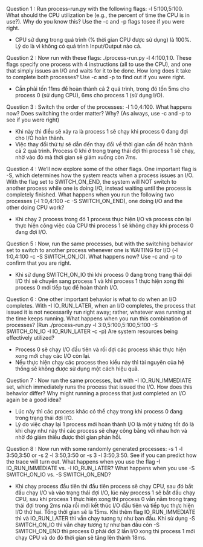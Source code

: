Question 1 : Run process-run.py with the following flags: -l 5:100,5:100. 
What should the CPU utilization be (e.g., the percent of time the CPU is in use?). Why do you know this? Use the -c and -p flags tosee if you were right.
- CPU sử dụng trong quá trình (% thời gian CPU được sử dụng) là 100%. Lý do là vì không có quá trình Input/Output nào cả. 

Question 2 : Now run with these flags: ./process-run.py -l 4:100,1:0.
These flags specify one process with 4 instructions (all to use the CPU), and one that simply issues an I/O and waits for it to be done.
How long does it take to complete both processes? Use -c and -p to find out if you were right.
- Cần phải tốn 11ms để hoàn thành cả 2 quá trình, trong đó tốn 5ms cho process 0 (sử dụng CPU), 6ms cho process 1 (sử dụng I/O). 

Question 3 : Switch the order of the processes: -l 1:0,4:100. What happens now? Does switching the order matter? Why? (As always, use -c and -p to see if you were right)
- Khi này thì điều sẽ xảy ra là process 1 sẽ chạy khi process 0 đang đợi cho I/O hoàn thành. 
- Việc thay đổi thứ tự sẽ dẫn đến thay đổi về thời gian cần để hoàn thành cả 2 quá trình. Process 0 khi ở trong trạng thái đợi thì process 1 sẽ chạy, nhờ vào đó mà thời gian sẽ
giảm xuống còn 7ms. 

Question 4 : We’ll now explore some of the other flags. One important flag is -S, which determines how the system reacts when a process issues an I/O. 
With the flag set to SWITCH_ON_END, the system will NOT switch to another process while one is doing I/O, instead waiting until the process is completely finished. 
What happens when you run the following two processes (-l 1:0,4:100 -c -S SWITCH_ON_END), one doing I/O and the other doing CPU work?
- Khi chạy 2 process trong đó 1 process thực hiện I/O và process còn lại thực hiện công việc của CPU thì process 1 sẽ không chạy khi process 0 đang đợi I/O. 

Question 5 : Now, run the same processes, but with the switching behavior set to switch to another process whenever one is WAITING for I/O (-l 1:0,4:100 -c -S SWITCH_ON_IO). 
What happens now? Use -c and -p to confirm that you are right.
- Khi sử dụng SWITCH_ON_IO thì khi process 0 đang trong trạng thái đợi I/O thì sẽ chuyển sang process 1 và khi process 1 thực hiện xong thì process 0 mới tiếp tục để hoàn thành I/O.

Question 6 : One other important behavior is what to do when an I/O completes. 
With -I IO_RUN_LATER, when an I/O completes, the process that issued it is not necessarily run right away; rather, whatever was running at the time keeps running. 
What happens when you run this combination of processes? 
(Run ./process-run.py -l 3:0,5:100,5:100,5:100 -S SWITCH_ON_IO -I IO_RUN_LATER -c -p) Are system resources being effectively utilized?
- Process 0 sẽ chạy I/O đầu tiên và rồi đợi các process khác thực hiện xong mới chạy các I/O còn lại.
- Nếu thực hiện chạy các process theo kiểu này thì tài nguyên của hệ thống sẽ không được sử dụng một cách hiệu quả. 

Question 7 : Now run the same processes, but with -I IO_RUN_IMMEDIATE set, which immediately runs the process that issued the I/O. 
How does this behavior differ? Why might running a process that just completed an I/O again be a good idea?
- Lúc này thì các process khác có thể chạy trong khi process 0 đang trong trạng thái đợi I/O.
- Lý do việc chạy lại 1 process mới hoàn thành I/O là một ý tưởng tốt đó là khi chạy như này thì các process sẽ chạy công bằng với nhau hơn và nhờ đó giảm thiểu được thời gian phản hồi. 

Question 8 : Now run with some randomly generated processes: -s 1 -l 3:50,3:50 or -s 2 -l 3:50,3:50 or -s 3 -l 3:50,3:50. 
See if you can predict how the trace will turn out. 
What happens when you use the flag -I IO_RUN_IMMEDIATE vs. -I IO_RUN_LATER? What happens when you use -S SWITCH_ON_IO vs. -S SWITCH_ON_END?
- Khi chạy process đầu tiên thì đầu tiên process sẽ chạy CPU, sau đó bắt đầu chạy I/O và vào trạng thái đợi I/O, lúc này process 1 sẽ bắt đầu chạy CPU, sau khi process 1 thực hiện xong
thì process 0 vẫn nằm trong trạng thái đợi trong 2ms nữa rồi mới kết thúc I/O đầu tiên và tiếp tục thực hiện I/O thứ hai. Tổng thời gian sẽ là 15ms. Khi thêm flag IO_RUN_IMMEDIATE thì
và IO_RUN_LATER thì vẫn chạy tương tự như ban đầu. Khi sử dụng -S SWITCH_ON_IO thì vẫn chạy tương tự như ban đầu còn -S SWITCH_ON_END thì process 0 phải đợi 2 lần I/O xong thì 
process 1 mới chạy CPU và do đó thời gian sẽ tăng lên thành 18ms.
